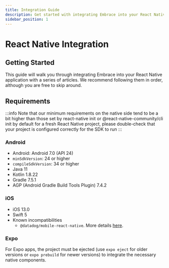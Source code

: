 ```yaml
---
title: Integration Guide
description: Get started with integrating Embrace into your React Native application
sidebar_position: 1
---
```


# React Native Integration

## Getting Started

This guide will walk you through integrating Embrace into your React Native application with a series of articles. We recommend following them in order, although you are free to skip around.

## Requirements

:::info
Note that our minimum requirements on the native side tend to be a bit higher than those set by react-native init or @react-native-community/cli init by default for a fresh React Native project, please double-check that your project is configured correctly for the SDK to run
:::

### Android

- Android: Android 7.0 (API 24)
- `minSdkVersion`: 24 or higher
- `compileSdkVersion`: 34 or higher
- Java 11
- Kotlin 1.8.22
- Gradle 7.5.1
- AGP (Android Gradle Build Tools Plugin) 7.4.2

### iOS

- iOS 13.0
- Swift 5
- Known incompatibilities
  - `@datadog/mobile-react-native`. More details [here](/ios/6x/getting-started/installation.md#known-issues).

### Expo

For Expo apps, the project must be ejected (use `expo eject` for older versions or `expo prebuild` for newer versions) to integrate the necessary native components.
